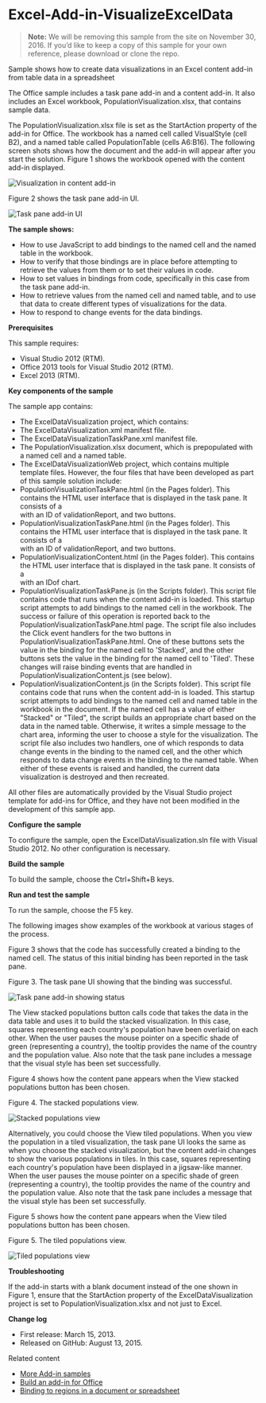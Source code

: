 # Excel-Add-in-VisualizeExcelData

>**Note:**  We will be removing this sample from the site on November 30, 2016. If you’d like to keep a copy of this sample for your own reference, please download or clone the repo.

Sample shows how to create data visualizations in an Excel content add-in from table data in a spreadsheet

The Office sample includes a task pane add-in and a content add-in. It also includes an Excel workbook, PopulationVisualization.xlsx, that contains sample data.

The PopulationVisualization.xlsx file is set as the StartAction property of the add-in for Office. The workbook has a named cell called VisualStyle (cell B2), and a named table called PopulationTable (cells A6:B16). The following screen shots shows how the document and the add-in will appear after you start the solution. Figure 1 shows the workbook opened with the content add-in displayed.

![Visualization in content add-in](/description/CG_XLDataVis_fig01.gif "Figure 1. The content add-in displaying the visualization.")

Figure 2 shows the task pane add-in UI.

![Task pane add-in UI](/description/CG_XLDataVis_fig02.gif "Figure 2. The task pane add-in with two buttons that control the view.")


**The sample shows:**

* How to use JavaScript to add bindings to the named cell and the named table in the workbook.
* How to verify that those bindings are in place before attempting to retrieve the values from them or to set their values in code.
* How to set values in bindings from code, specifically in this case from the task pane add-in.
* How to retrieve values from the named cell and named table, and to use that data to create different types of visualizations for the data.
* How to respond to change events for the data bindings.


**Prerequisites**

This sample requires:

* Visual Studio 2012 (RTM).
* Office 2013 tools for Visual Studio 2012 (RTM).
* Excel 2013 (RTM).

**Key components of the sample**

The sample app contains:

* The ExcelDataVisualization project, which contains:
* The ExcelDataVisualization.xml manifest file.
* The ExcelDataVisualizationTaskPane.xml manifest file.
* The PopulationVisualization.xlsx document, which is prepopulated with a named cell and a named table.
* The ExcelDataVisualizationWeb project, which contains multiple template files. However, the four files that have been developed as part of this sample solution include:
* PopulationVisualizationTaskPane.html (in the Pages folder). This contains the HTML user interface that is displayed in the task pane. It consists of a <div> with an ID of validationReport, and two buttons.
* PopulationVisualizationTaskPane.html (in the Pages folder). This contains the HTML user interface that is displayed in the task pane. It consists of a <div> with an ID of validationReport, and two buttons.
* PopulationVisualizationContent.html (in the Pages folder). This contains the HTML user interface that is displayed in the task pane. It consists of a <div> with an IDof chart.
* PopulationVisualizationTaskPane.js (in the Scripts folder). This script file contains code that runs when the content add-in is loaded. This startup script attempts to add bindings to the named cell in the workbook. The success or failure of this operation is reported back to the PopulationVisualizationTaskPane.html page. The script file also includes the Click event handlers for the two buttons in PopulationVisualizationTaskPane.html. One of these buttons sets the value in the binding for the named cell to 'Stacked', and the other buttons sets the value in the binding for the named cell to 'Tiled'. These changes will raise binding events that are handled in PopulationVisualizationContent.js (see below).
* PopulationVisualizationContent.js (in the Scripts folder). This script file contains code that runs when the content add-in is loaded. This startup script attempts to add bindings to the named cell and named table in the workbook in the document. If the named cell has a value of either "Stacked" or "Tiled", the script builds an appropriate chart based on the data in the named table. Otherwise, it writes a simple message to the chart area, informing the user to choose a style for the visualization. The script file also includes two handlers, one of which responds to data change events in the binding to the named cell, and the other which responds to data change events in the binding to the named table. When either of these events is raised and handled, the current data visualization is destroyed and then recreated.

All other files are automatically provided by the Visual Studio project template for add-ins for Office, and they have not been modified in the development of this sample app.

**Configure the sample**

To configure the sample, open the ExcelDataVisualization.sln file with Visual Studio 2012. No other configuration is necessary.

**Build the sample**

To build the sample, choose the Ctrl+Shift+B keys.

**Run and test the sample**

To run the sample, choose the F5 key.

The following images show examples of the workbook at various stages of the process.

Figure 3 shows that the code has successfully created a binding to the named cell. The status of this initial binding has been reported in the task pane.

Figure 3. The task pane UI showing that the binding was successful.

![Task pane add-in showing status](/description/CG_XLDataVis_fig03.gif "Figure 3. The status bar in the task pane add-in showing a success message.")

The View stacked populations button calls code that takes the data in the data table and uses it to build the stacked visualization. In this case, squares representing each country's population have been overlaid on each other. When the user pauses the mouse pointer on a specific shade of green (representing a country), the tooltip provides the name of the country and the population value. Also note that the task pane includes a message that the visual style has been set successfully.

Figure 4 shows how the content pane appears when the View stacked populations button has been chosen.

Figure 4. The stacked populations view.

![Stacked populations view](/description/CG_XLDataVis_fig04.gif "Figure 4. The stacked populations view with a callout showing the population of the USA.")

Alternatively, you could choose the View tiled populations. When you view the population in a tiled visualization, the task pane UI looks the same as when you choose the stacked visualization, but the content add-in changes to show the various populations in tiles. In this case, squares representing each country's population have been displayed in a jigsaw-like manner. When the user pauses the mouse pointer on a specific shade of green (representing a country), the tooltip provides the name of the country and the population value. Also note that the task pane includes a message that the visual style has been set successfully.

Figure 5 shows how the content pane appears when the View tiled populations button has been chosen.

Figure 5. The tiled populations view.

![Tiled populations view](/description/CG_XLDataVis_fig05.gif "Figure 4. The tiled populations view with a callout showing the population of the USA.")

<a name="troubleshooting"></a>
**Troubleshooting**

If the add-in starts with a blank document instead of the one shown in Figure 1, ensure that the StartAction property of the ExcelDataVisualization project is set to PopulationVisualization.xlsx and not just to Excel.

**Change log**


* First release: March 15, 2013.
* Released on GitHub: August 13, 2015.

Related content


* [More Add-in samples](https://github.com/OfficeDev?utf8=%E2%9C%93&query=-Add-in)
* [Build an add-in for Office](http://msdn.microsoft.com/en-us/library/jj220060.aspx)
* [Binding to regions in a document or spreadsheet](http://msdn.microsoft.com/en-us/library/fp123511.aspx)

